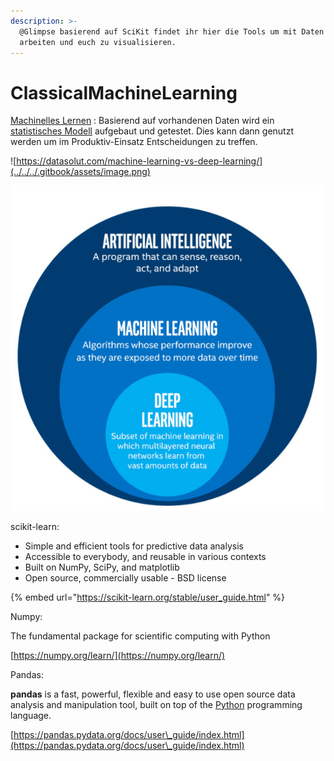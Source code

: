 ```yaml
---
description: >-
  @Glimpse basierend auf SciKit findet ihr hier die Tools um mit Daten zu
  arbeiten und euch zu visualisieren.
---
```


# ClassicalMachineLearning

[Machinelles Lernen](https://de.wikipedia.org/wiki/Maschinelles\_Lernen) : Basierend auf vorhandenen Daten wird ein [statistisches Modell](https://de.wikipedia.org/wiki/Statistisches\_Modell) aufgebaut und getestet. Dies kann dann genutzt werden um im Produktiv-Einsatz Entscheidungen zu treffen.

![https://datasolut.com/machine-learning-vs-deep-learning/](../../../.gitbook/assets/image.png)

![](<../../../.gitbook/assets/image (19).png>)

scikit-learn:

* Simple and efficient tools for predictive data analysis
* Accessible to everybody, and reusable in various contexts
* Built on NumPy, SciPy, and matplotlib
* Open source, commercially usable - BSD license

{% embed url="https://scikit-learn.org/stable/user_guide.html" %}

Numpy:

The fundamental package for scientific computing with Python

[https://numpy.org/learn/](https://numpy.org/learn/)

Pandas:

**pandas** is a fast, powerful, flexible and easy to use open source data analysis and manipulation tool, built on top of the [Python](https://www.python.org) programming language.

[https://pandas.pydata.org/docs/user\_guide/index.html](https://pandas.pydata.org/docs/user\_guide/index.html)
